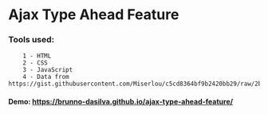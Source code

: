 # Ajax Type Ahead Feature


### Tools used:

        1 - HTML
        2 - CSS
        3 - JavaScript
        4 - Data from https://gist.githubusercontent.com/Miserlou/c5cd8364bf9b2420bb29/raw/2bf258763cdddd704f8ffd3ea9a3e81d25e2c6f6/cities.json



#### Demo:  https://brunno-dasilva.github.io/ajax-type-ahead-feature/

